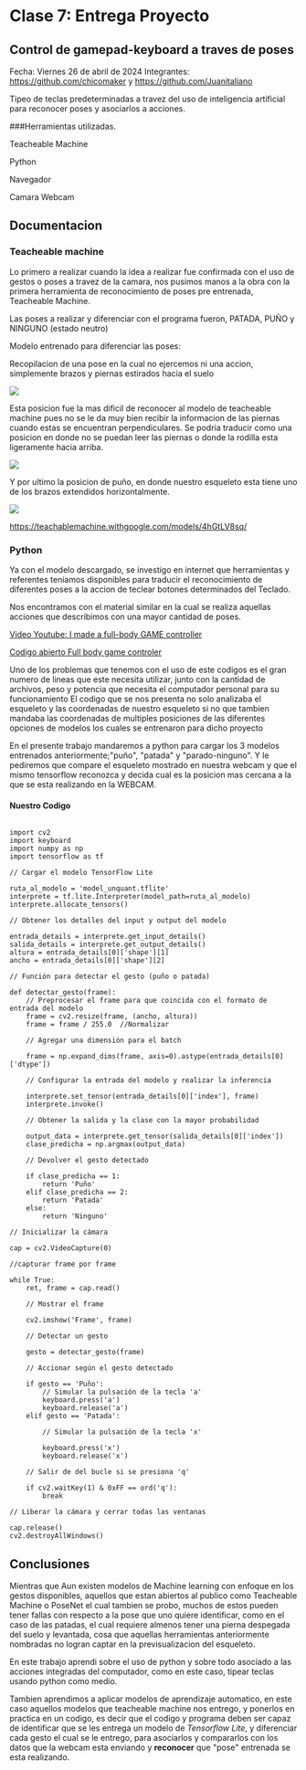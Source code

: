 # Clase 7: Entrega Proyecto

## Control de gamepad-keyboard a traves de poses

Fecha: Viernes 26 de abril de 2024
Integrantes: <https://github.com/chicomaker> y <https://github.com/Juanitaliano>

Tipeo de teclas predeterminadas a travez del uso de inteligencia artificial para reconocer poses y asociarlos a acciones.

###Herramientas utilizadas.

Teacheable Machine

Python

Navegador

Camara Webcam

## Documentacion

### Teacheable machine

Lo primero a realizar cuando la idea a realizar fue confirmada con el uso de gestos o poses a travez de la camara, nos pusimos
manos a la obra con la primera herramienta de reconocimiento de poses pre entrenada, Teacheable Machine.

Las poses a realizar y diferenciar con el programa fueron, PATADA, PUÑO y NINGUNO (estado neutro)

Modelo entrenado para diferenciar las poses:

Recopilacion de una pose en la cual no ejercemos ni una accion, simplemente brazos y piernas estirados hacia el suelo

![](https://github.com/BenjaIeg/audiv027-2024-1/blob/main/estudiantes/08-BenjaIeg/clase-07/IMAGENES/PARADO.png)

Esta posicion fue la mas dificil de reconocer al modelo de teacheable machine pues no se le da muy bien recibir la informacion de las piernas cuando estas se encuentran perpendiculares. 
Se podria traducir como una posicion en donde no se puedan leer las piernas o donde la rodilla esta ligeramente hacia arriba.

![](https://github.com/BenjaIeg/audiv027-2024-1/blob/main/estudiantes/08-BenjaIeg/clase-07/IMAGENES/PATADA.png)

Y por ultimo la posicion de puño, en donde nuestro esqueleto esta tiene uno de los brazos extendidos horizontalmente.

![](https://github.com/BenjaIeg/audiv027-2024-1/blob/main/estudiantes/08-BenjaIeg/clase-07/IMAGENES/GOLPE.png)

https://teachablemachine.withgoogle.com/models/4hGtLV8sq/

### Python

Ya con el modelo descargado, se investigo en internet que herramientas y referentes teniamos disponibles para traducir el reconocimiento de diferentes poses
a la accion de teclear botones determinados del Teclado.

Nos encontramos con el material similar en la cual se realiza aquellas acciones que describimos con una mayor cantidad de poses.

[Video Youtube: I made a full-body GAME controller](https://www.youtube.com/watch?v=Vi3Li3TkUVY) 

[Codigo abierto Full body game controler](https://github.com/everythingishacked/Gamebody)

Uno de los problemas que tenemos con el uso de este codigos es el gran numero de lineas que este necesita utilizar, junto con la cantidad de archivos, peso y potencia que necesita el computador personal para su funcionamiento
El codigo que se nos presenta no solo analizaba el esqueleto y las coordenadas de nuestro esqueleto si no que tambien mandaba las coordenadas de multiples posiciones de las diferentes opciones de modelos los cuales se entrenaron para dicho proyecto

En el presente trabajo mandaremos a python para cargar los 3 modelos entrenados anteriormente;"puño", "patada" y "parado-ninguno". Y le pediremos que compare el esqueleto mostrado en nuestra webcam y que el mismo tensorflow reconozca y decida cual es la posicion mas cercana a la que se esta realizando en la WEBCAM. 

#### Nuestro Codigo 

```

import cv2
import keyboard
import numpy as np
import tensorflow as tf

// Cargar el modelo TensorFlow Lite

ruta_al_modelo = 'model_unquant.tflite'
interprete = tf.lite.Interpreter(model_path=ruta_al_modelo)
interprete.allocate_tensors()

// Obtener los detalles del input y output del modelo

entrada_details = interprete.get_input_details()
salida_details = interprete.get_output_details()
altura = entrada_details[0]['shape'][1]
ancho = entrada_details[0]['shape'][2]

// Función para detectar el gesto (puño o patada)

def detectar_gesto(frame):
    // Preprocesar el frame para que coincida con el formato de entrada del modelo
    frame = cv2.resize(frame, (ancho, altura))
    frame = frame / 255.0  //Normalizar

    // Agregar una dimensión para el batch
    
    frame = np.expand_dims(frame, axis=0).astype(entrada_details[0]['dtype'])

    // Configurar la entrada del modelo y realizar la inferencia
    
    interprete.set_tensor(entrada_details[0]['index'], frame)
    interprete.invoke()

    // Obtener la salida y la clase con la mayor probabilidad
    
    output_data = interprete.get_tensor(salida_details[0]['index'])
    clase_predicha = np.argmax(output_data)

    // Devolver el gesto detectado
    
    if clase_predicha == 1:
        return 'Puño'
    elif clase_predicha == 2:
        return 'Patada'
    else:
        return 'Ninguno'

// Inicializar la cámara

cap = cv2.VideoCapture(0)

//capturar frame por frame

while True:
    ret, frame = cap.read()

    // Mostrar el frame
    
    cv2.imshow('Frame', frame)

    // Detectar un gesto
    
    gesto = detectar_gesto(frame)

    // Accionar según el gesto detectado
    
    if gesto == 'Puño':
        // Simular la pulsación de la tecla 'a'
        keyboard.press('a')
        keyboard.release('a')
    elif gesto == 'Patada':
    
        // Simular la pulsación de la tecla 'x'
        
        keyboard.press('x')
        keyboard.release('x')

    // Salir de del bucle si se presiona 'q'
    
    if cv2.waitKey(1) & 0xFF == ord('q'):
        break

// Liberar la cámara y cerrar todas las ventanas

cap.release()
cv2.destroyAllWindows()
```

## Conclusiones

Mientras que Aun existen modelos de Machine learning con enfoque en los gestos disponibles, aquellos que estan abiertos al publico como Teacheable Machine
o PoseNet el cual tambien se probo, muchos de estos pueden tener fallas con respecto a la pose que uno quiere identificar, como en el caso de las patadas,
el cual requiere almenos tener una pierna despegada del suelo y levantada, cosa que aquellas herramientas anteriormente nombradas no logran captar en la 
previsualizacion del esqueleto.

En este trabajo aprendi sobre el uso de python y sobre todo asociado a las acciones integradas del computador, como en este caso, tipear teclas usando python como medio.

Tambien aprendimos a aplicar modelos de aprendizaje automatico, en este caso aquellos modelos que teacheable machine nos entrego, y ponerlos en practica en un codigo, es decir
que el codigo y programa deben ser capaz de identificar que se les entrega un modelo de _Tensorflow Lite_, y diferenciar cada gesto el cual se le entrego, para asociarlos y compararlos con los datos que la webcam esta enviando
y **reconocer** que "pose" entrenada se esta realizando.



